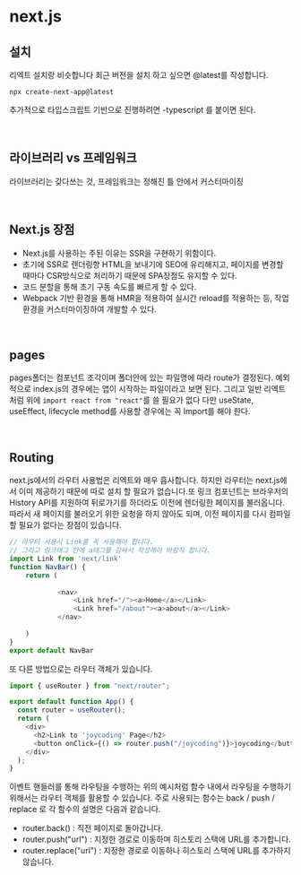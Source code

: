 # next.js 

## 설치

리엑트 설치랑 비슷합니다 최근 버전을 설치 하고 싶으면 @latest를 작성합니다.

```
npx create-next-app@latest
```

추가적으로 타입스크립트 기반으로 진행하려면 -typescript 를 붙이면 된다.

<br />

## 라이브러리 vs 프레임워크

라이브러리는 갖다쓰는 것, 프레임워크는 정해진 틀 안에서 커스터마이징

<br />

## Next.js 장점

- Next.js를 사용하는 주된 이유는 SSR을 구현하기 위함이다.
- 초기에 SSR로 렌더링항 HTML을 보내기에 SEO에 유리해지고, 페이지를 변경할 때마다 CSR방식으로 처리하기 때문에 SPA장점도 유지할 수 있다.
- 코드 분할을 통해 초기 구동 속도를 빠르게 할 수 있다.
- Webpack 기반 환경을 통해 HMR을 적용하여 실시간 reload를 적용하는 등, 작업 환경을 커스터마이징하여 개발할 수 있다.

<br />

## pages

pages폴더는 컴포넌트 조각이며 폴더안에 있는 파일명에 따라 route가 결정된다. 예외적으로 index.js의 경우에는 앱이 시작하는 파일이라고 보면 된다. 그리고 일반 리엑트 처럼 위에 `import react from "react"`를 쓸 필요가 없다 다만 useState, useEffect, lifecycle method를 사용할 경우에는 꼭 Import를 해야 한다.

<br />

## Routing

next.js에서의 라우터 사용법은 리엑트와 매우 흡사합니다. 하지만 라우터는 next.js에서 이미 제공하기 때문에 따로 설치 할 필요가 없습니다.또 링크 컴포넌트는 브라우저의 History API를 지원하여 뒤로가기를 하더라도 이전에 렌더링한 페이지를 불러옵니다. 따라서 새 페이지를 불러오기 위한 요청을 하지 않아도 되며, 이전 페이지를 다시 컴파일할 필요가 없다는 장점이 있습니다. 

```js
// 라우터 사용시 Link를 꼭 사용해야 합니다.
// 그리고 링크태그 안에 a태그를 감싸서 작성해야 바람직 합니다.
import Link from 'next/link'
function NavBar() {
    return (
        
            <nav>
                <Link href="/"><a>Home</a></Link>
                <Link href="/about"><a>about</a></Link>
            </nav>
        
    )
}
export default NavBar
```

또 다른 방법으로는 라우터 객체가 있습니다.

```js
import { useRouter } from "next/router";

export default function App() {
  const router = useRouter();
  return (
    <div>
      <h2>Link to 'joycoding' Page</h2>
      <button onClick={() => router.push("/joycoding")}>joycoding</button>
    </div>
  );
}
```

이벤트 핸들러를 통해 라우팅을 수행하는 위의 예시처럼 함수 내에서 라우팅을 수행하기 위해서는 라우터 객체를 활용할 수 있습니다. 주로 사용되는 함수는 back / push / replace 로 각 함수의 설명은 다음과 같습니다.

- router.back() : 직전 페이지로 돌아갑니다.
- router.push("url") : 지정한 경로로 이동하며 히스토리 스택에 URL를 추가합니다.
- router.replace("url") : 지정한 경로로 이동하나 히스토리 스택에 URL를 추가하지 않습니다.